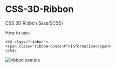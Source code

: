 CSS-3D-Ribbon
=============
CSS 3D Ribbon
Sass(SCSS)

How to use.
```
<h3 class="ribbon">
<span class="ribbon-content">Information</span>
</h3>
```


![ribbon sample](http://yotsuba-d.com/github/3d-ribbon/ribbon.png "Ribbon sample")
